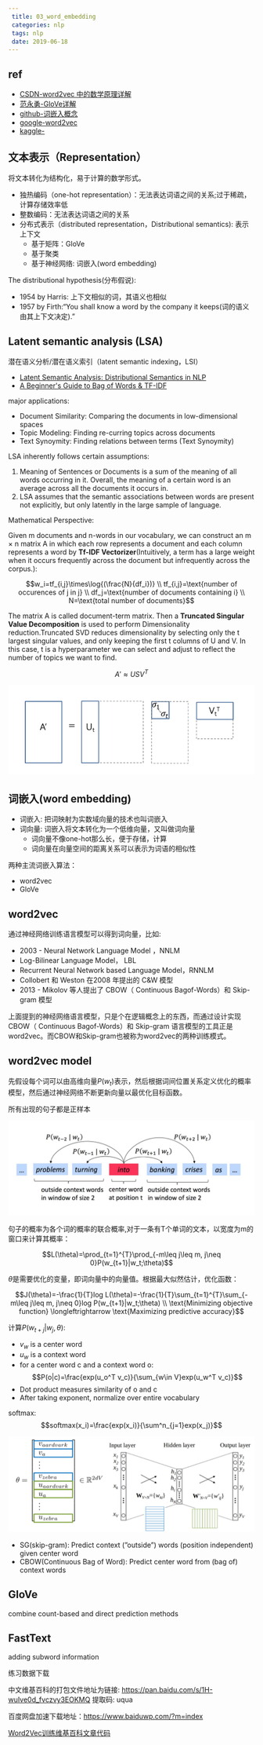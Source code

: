 ```yaml
---
 title: 03_word_embedding
 categories: nlp
 tags: nlp
 date: 2019-06-18
---
```


## ref

- [CSDN-word2vec 中的数学原理详解](https://blog.csdn.net/peghoty/article/details/37969519)
- [范永勇-GloVe详解](http://www.fanyeong.com/2018/02/19/glove-in-detail/)
- [github-词嵌入概念](https://github.com/NLP-LOVE/ML-NLP/tree/master/NLP/16.1%20Word%20Embedding)
- [google-word2vec](https://code.google.com/archive/p/word2vec/)
- [kaggle-](https://www.kaggle.com/c/word2vec-nlp-tutorial/overview/part-1-for-beginners-bag-of-words)

## 文本表示（Representation）

将文本转化为结构化，易于计算的数学形式。
- 独热编码（one-hot representation）：无法表达词语之间的关系;过于稀疏，计算存储效率低
- 整数编码：无法表达词语之间的关系
- 分布式表示（distributed representation，Distributional semantics): 表示上下文
    - 基于矩阵：GloVe
    - 基于聚类
    - 基于神经网络: 词嵌入(word embedding)

The distributional hypothesis(分布假说):
- 1954 by Harris: 上下文相似的词，其语义也相似
- 1957 by Firth:“You shall know a word by the company it keeps(词的语义由其上下文决定).”

## Latent semantic analysis (LSA)

潜在语义分析/潜在语义索引（latent semantic indexing，LSI）
- [Latent Semantic Analysis: Distributional Semantics in NLP](https://towardsdatascience.com/latent-semantic-analysis-distributional-semantics-in-nlp-ea84bf686b50)
- [A Beginner's Guide to Bag of Words & TF-IDF](https://pathmind.com/wiki/bagofwords-tf-idf)

major applications:
- Document Similarity: Comparing the documents in low-dimensional spaces
- Topic Modeling: Finding re-curring topics across documents 
- Text Synoymity: Finding relations between terms (Text Synoymity)

LSA inherently follows certain assumptions:
1. Meaning of Sentences or Documents is a sum of the meaning of all words occurring in it. Overall, the meaning of a certain word is an average across all the documents it occurs in.
2. LSA assumes that the semantic associations between words are present not explicitly, but only latently in the large sample of language.

Mathematical Perspective:

Given m documents and n-words in our vocabulary, we can construct an m × n matrix A in which each row represents a document and each column represents a word by **Tf-IDF Vectorizer**(Intuitively, a term has a large weight when it occurs frequently across the document but infrequently across the corpus.):

$$w_i=tf_{i,j}\times\log{(\frac{N}{df_i})}  \\
tf_{i,j}=\text{number of occurences of j in j} \\
df_j=\text{number of documents containing i}    \\
N=\text{total number of documents}$$

The matrix A is called document-term matrix. Then a **Truncated Singular Value Decomposition** is used to perform Dimensionality reduction.Truncated SVD reduces dimensionality by selecting only the t largest singular values, and only keeping the first t columns of U and V. In this case, t is a hyperparameter we can select and adjust to reflect the number of topics we want to find.

$$ A'\approx USV^T  $$

![lsa_svd](imgs/lsa_svd.png)

## 词嵌入(word embedding)

- 词嵌入: 把词映射为实数域向量的技术也叫词嵌入
- 词向量: 词嵌入将文本转化为一个低维向量，又叫做词向量
    - 词向量不像one-hot那么长，便于存储，计算
    - 词向量在向量空间的距离关系可以表示为词语的相似性

两种主流词嵌入算法：
- word2vec
- GloVe

## word2vec

通过神经网络训练语言模型可以得到词向量，比如:
- 2003 - Neural Network Language Model ，NNLM
- Log-Bilinear Language Model， LBL
- Recurrent Neural Network based Language Model，RNNLM
- Collobert 和 Weston 在2008 年提出的 C&W 模型
- 2013 - Mikolov 等人提出了 CBOW（ Continuous Bagof-Words）和 Skip-gram 模型


上面提到的神经网络语言模型，只是个在逻辑概念上的东西，而通过设计实现CBOW（ Continuous Bagof-Words）和 Skip-gram 语言模型的工具正是word2vec。而CBOW和Skip-gram也被称为word2vec的两种训练模式。


## word2vec model

先假设每个词可以由高维向量$P(w_t)$表示，然后根据词间位置关系定义优化的概率模型，然后通过神经网络不断更新向量以最优化目标函数。

所有出现的句子都是正样本

![w2c1](imgs/w2c1.png)

句子的概率为各个词的概率的联合概率,对于一条有T个单词的文本，以宽度为m的窗口来计算其概率：

$$L(\theta)=\prod_{t=1}^{T}\prod_{-m\leq j\leq m, j\neq 0}P(w_{t+1}|w_t;\theta)$$

$\theta$是需要优化的变量，即词向量中的向量值。根据最大似然估计，优化函数：

$$J(\theta)=-\frac{1}{T}log L(\theta)=-\frac{1}{T}\sum_{t=1}^{T}\sum_{-m\leq j\leq m, j\neq 0}log P(w_{t+1}|w_t;\theta) \\
\text{Minimizing objective function} \longleftrightarrow \text{Maximizing predictive accuracy}$$

计算$P(w_{t+j}|w_j,\theta)$:
- $v_w$ is a center word
- $u_w$ is a context word
- for a center word c and a context word o:
$$P(o|c)=\frac{exp(u_o^T v_c)}{\sum_{w\in V}exp(u_w^T v_c)}$$
- Dot product measures similarity of o and c
- After taking exponent, normalize over entire vocabulary

softmax:
$$softmax(x_i)=\frac{exp(x_i)}{\sum^n_{j=1}exp(x_j)}$$

![w2ctheta](imgs/v2ctheta.png)

- SG(skip-gram): Predict context (”outside”) words (position independent) given center word
- CBOW(Continuous Bag of Word): Predict center word from (bag of) context words

## GloVe

combine count-based and  direct  prediction methods

## FastText

adding subword information


练习数据下载

中文维基百科的打包文件地址为链接: https://pan.baidu.com/s/1H-wuIve0d_fvczvy3EOKMQ 提取码: uqua

百度网盘加速下载地址：https://www.baiduwp.com/?m=index

[Word2Vec训练维基百科文章代码](https://github.com/NLP-LOVE/ML-NLP/blob/master/NLP/16.1%20Word%20Embedding/word2vec.ipynb)
    